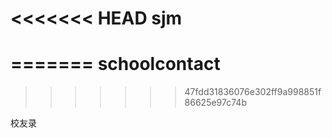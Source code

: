 <<<<<<< HEAD
sjm
===
=======
schoolcontact
=============
>>>>>>> 47fdd31836076e302ff9a998851f86625e97c74b

校友录
